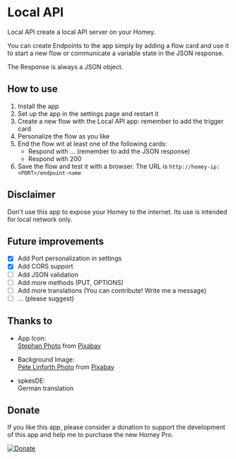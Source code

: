 # Local API

Local API create a local API server on your Homey.

You can create Endpoints to the app simply by adding a flow card and use
it to start a new flow or communicate a variable state in the JSON
response.

The Response is always a JSON object.

## How to use

1. Install the app
2. Set up the app in the settings page and restart it
3. Create a new flow with the Local API app: remember to add the trigger card
4. Personalize the flow as you like
5. End the flow wit at least one of the following cards:
    - Respond with ... (remember to add the JSON response)
    - Respond with 200
6. Save the flow and test it with a browser. The URL is `http://homey-ip:<PORT>/endpoint-name`

## Disclaimer

Don't use this app to expose your Homey to the internet. Its use is intended for local network only.

## Future improvements

- [x] Add Port personalization in settings
- [x] Add CORS support
- [ ] Add JSON validation
- [ ] Add more methods (PUT, OPTIONS)
- [ ] Add more translations (You can contribute! Write me a message)
- [ ] ... (please suggest)

## Thanks to

- App Icon:\
  [Stephan Photo](https://pixabay.com/it/users/io-images-1096650/) from [Pixabay](https://pixabay.com/it/)

- Background Image:\
  [Pete Linforth Photo](https://pixabay.com/it/users/thedigitalartist-202249/) from [Pixabay](https://pixabay.com/it/)

- spkesDE:\
  German translation


## Donate

If you like this app, please consider a donation to support the development of this app 
and help me to purchase the new Homey Pro.

[![Donate](https://img.shields.io/badge/Donate-PayPal-blue.svg)](https://www.paypal.com/donate/?business=3HHS9TR2JXJ5W&no_recurring=1&item_name=Donations+for+OpenSource+projects+developed+by+me.&currency_code=EUR)
